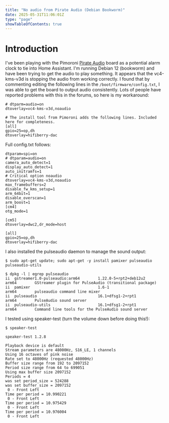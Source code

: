 ```yaml
---
title: "No audio from Pirate Audio (Debian Bookworm)"
date: 2025-05-31T11:06:01Z
type: "page"
showTableOfContents: true
---
```


# Introduction

I've been playing with the Pimoroni [Pirate Audio](https://learn.pimoroni.com/article/getting-started-with-pirate-audio) board as a potential alarm clock to tie into Home Assistant. I'm running Debian 12 (bookworm) and have been trying to get the audio to play something. It appears that the vc4-kms-v3d is stopping the audio from working correctly. I found that by commenting editing the following lines in the ```/boot/firmware/config.txt```, I was able to get the board to output audio consistently. Lots of people have reported problems with this in the forums, so here is my workaround:

```
# dtparm=audio=on
dtoverlay=vc4-kms-v3d,noaudio

# The install tool from Pimoroni adds the following lines. Included here for completeness.
[all]
gpio=25=op,dh
dtoverlay=hifiberry-dac
```

Full config.txt follows:

```
dtparam=spi=on
# dtparam=audio=on
camera_auto_detect=1
display_auto_detect=1
auto_initramfs=1
# Critical option noaudio 
dtoverlay=vc4-kms-v3d,noaudio
max_framebuffers=2
disable_fw_kms_setup=1
arm_64bit=1
disable_overscan=1
arm_boost=1
[cm4]
otg_mode=1

[cm5]
dtoverlay=dwc2,dr_mode=host

[all]
gpio=25=op,dh
dtoverlay=hifiberry-dac
```

I also installed the pulseaudio daemon to manage the sound output:
```
$ sudo apt-get update; sudo apt-get -y install pamixer pulseaudio pulseaudio-utils

$ dpkg -l | egrep pulseaudio
ii  gstreamer1.0-pulseaudio:arm64        1.22.0-5+rpt2+deb12u2            arm64        GStreamer plugin for PulseAudio (transitional package)
ii  pamixer                              1.6-1                            arm64        pulseaudio command line mixer
ii  pulseaudio                           16.1+dfsg1-2+rpt1                arm64        PulseAudio sound server
ii  pulseaudio-utils                     16.1+dfsg1-2+rpt1                arm64        Command line tools for the PulseAudio sound server
```

I tested using speaker-test (turn the volume down before doing this!):

```
$ speaker-test 

speaker-test 1.2.8

Playback device is default
Stream parameters are 48000Hz, S16_LE, 1 channels
Using 16 octaves of pink noise
Rate set to 48000Hz (requested 48000Hz)
Buffer size range from 192 to 2097152
Period size range from 64 to 699051
Using max buffer size 2097152
Periods = 4
was set period_size = 524288
was set buffer_size = 2097152
 0 - Front Left
Time per period = 10.990221
 0 - Front Left
Time per period = 10.975429
 0 - Front Left
Time per period = 10.976004
 0 - Front Left
```

